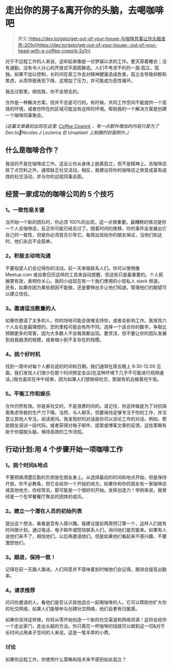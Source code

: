 # 走出你的房子&离开你的头脑，去喝咖啡吧

> 原文:[https://dev.to/gsto/get-out-of-your-house-与咖啡共事让你头脑发热-201n](https://dev.to/gsto/get-out-of-your-house--out-of-your-head-with-a-coffee-cowork-2o1n)

对于不远程工作的人来说，这听起来像是一份梦寐以求的工作。整天穿着睡衣；没有通勤，没有令人分心的开放式平面图静态。人们不考虑不利的一面:孤立，孤独。如果不加以控制，长时间在家工作会对精神健康造成危害。孤立会导致抑郁和焦虑，从而导致表现下降，这增加了压力，并可能成为恶性循环。

我去过那里。相信我，你不会想去的。

合作是一种解决方案，但并不总是可行的。有时候，共同工作空间不能提供一个高效的环境，或者你所在的区域可能没有这样的环境。帮助我的一个解决方案是创建一个咖啡同事聚会。

*(这篇文章最初出现在这里: [Coffee Cowork](https://glennstovall.com/coffee-co-work/) ，有一点额外增加的内容只是为了 Dev.to🙂Nicolas J Leclercq 在 Unsplash 上拍摄的封面照片。)*

## 什么是咖啡合作？

我说的不是在咖啡店工作。这会让你从身体上脱离孤立，但不是精神上。去咖啡店除了点饮料之外，通常缺乏社交活动。相反，我建议将你的咖啡店之旅变成富有成效的社交活动，并与你的远程同事会面。

## 经营一家成功的咖啡公司的 5 个技巧

### 1。一致性是关键

当开始一个新的团队时，你必须 100%的出现，这一点很重要。最糟糕的情况是你一个人去咖啡店，反正你可能已经去过了。随着时间的推移，你的事件会发展出它自己的一致性，但是你必须首先引导它。每周出现给你的朋友保证，当他们到达时，他们永远不会孤单。

### 2。积极主动地沟通

不要指望人们会记得你的活动。前一天单独联系人们。你可以使用像 Meetup.com 或谷歌日历这样的工具来自动提醒，但这些只是最重要的。个人拓展更有效，表明你关心。我的小组现在有一个我们使用的小型私人 slack 频道。还有，如果你因为某些原因不能做，还是要伸出手让他们知道。管理他们的期望可以建立信任。

### 3。邀请适当数量的人

如果你邀请了太多的人，你的场地可能会很难支持你，或者会影响工作。我发现六个人左右是最理想的。您的里程可能会有所不同。选择一个适合你的数字。争取比预期更多的常客，因为大多数人不会每周都出现。要灵活，但不要让你的团队发展到自我崩溃的规模，或者缩小到不复存在的规模。

### 4。挑个好时机

找到一周中对每个人都合适的时间和日期。我们通常在周五晚上 9:30-12:00 见面。我们发现人们很少在那个时间预定会议(在这种环境下几乎不可能进行视频通话。)我也喜欢在中午结束，因为如果人们想继续社交，那就有机会接着吃午饭。

### 5。平衡工作和娱乐

合作仍然有效。你是来社交的，不是浪费时间的。请记住，你这样做是为了对抗隔离焦虑导致的生产力下降。当然，与人聊天，但要保持足够专注于你的工作，并注意让其他人专注。阅读房间。我发现好的对话是你可以谈论工作的对话。例如，帮助朋友调试一段代码，或者获得对电子邮件、提案或博客文章的反馈。这些策略有助于你摆脱头脑，保持高效的工作流程。

## 行动计划:用 4 个步骤开始一项咖啡工作

### 1。挑个时间&地点

不要把搞清楚后勤的负担放在朋友身上。从选择最初的时间和地点开始，但是保持开放。你不必教条，但它会给你一个开始的地方。如果你和你的朋友有一家咖啡店或其他地方，你经常去，那可能是一个很好的开始。发挥创造力！举例来说，我曾经是一个在早餐餐厅聚会的团体的成员。

### 2。建立一个潜在人员的初始列表

提出这个想法，看看是否有人感兴趣。我建议提前两周预订第一个，这样人们就有时间做计划。通过电话、电子邮件或短信联系人们，询问他们是否能来。如果有人说他们来不了，相信他们，以后再邀请他们。但是如果他们看起来不感兴趣，不要激怒他们。

### 3。跟进，保持一致！

记得在前一天跟人跟进。人们同意并不意味着到时候他们会记得。跟进会提高出勤率。

### 4。请求推荐

问问你邀请的人，看他们是否认识其他适合一起喝咖啡的人。它可以帮助你扩大你的社交网络，如果人们能够参与创建社交网络，他们会更有归属感。

如果你坚持这样做，你将从零开始创造一个新的社交渠道和网络资源！这将会给你一个走出家门，走出头脑的方法。你只需花一杯咖啡的钱就可以做到这一切&对于长时间占用桌子空间的人来说，这是一笔丰厚的小费。

### 讨论

如果你远程工作，你使用什么策略和技术来不感到如此孤立？